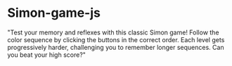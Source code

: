# Simon-game-js
 "Test your memory and reflexes with this classic Simon game! Follow the color sequence by clicking the buttons in the correct order. Each level gets progressively harder, challenging you to remember longer sequences. Can you beat your high score?"
